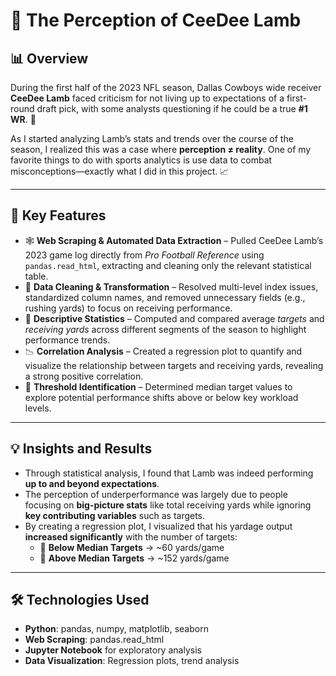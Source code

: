 # 🏈 The Perception of CeeDee Lamb

## 📊 Overview
During the first half of the 2023 NFL season, Dallas Cowboys wide receiver **CeeDee Lamb** faced criticism for not living up to expectations of a first-round draft pick, with some analysts questioning if he could be a true **#1 WR**. 🏈

As I started analyzing Lamb’s stats and trends over the course of the season, I realized this was a case where **perception ≠ reality**. One of my favorite things to do with sports analytics is use data to combat misconceptions—exactly what I did in this project. 📈

---

## 🔑 Key Features
- 🕸 **Web Scraping & Automated Data Extraction** – Pulled CeeDee Lamb’s 2023 game log directly from *Pro Football Reference* using `pandas.read_html`, extracting and cleaning only the relevant statistical table.  
- 🧹 **Data Cleaning & Transformation** – Resolved multi-level index issues, standardized column names, and removed unnecessary fields (e.g., rushing yards) to focus on receiving performance.  
- 📏 **Descriptive Statistics** – Computed and compared average *targets* and *receiving yards* across different segments of the season to highlight performance trends.  
- 📉 **Correlation Analysis** – Created a regression plot to quantify and visualize the relationship between targets and receiving yards, revealing a strong positive correlation.  
- 🎯 **Threshold Identification** – Determined median target values to explore potential performance shifts above or below key workload levels.  

---

## 💡 Insights and Results
- Through statistical analysis, I found that Lamb was indeed performing **up to and beyond expectations**.  
- The perception of underperformance was largely due to people focusing on **big-picture stats** like total receiving yards while ignoring **key contributing variables** such as targets.  
- By creating a regression plot, I visualized that his yardage output **increased significantly** with the number of targets:  
  - 🎯 **Below Median Targets** → ~60 yards/game  
  - 🚀 **Above Median Targets** → ~152 yards/game  

---

## 🛠 Technologies Used
- **Python**: pandas, numpy, matplotlib, seaborn
- **Web Scraping**: pandas.read_html
- **Jupyter Notebook** for exploratory analysis
- **Data Visualization**: Regression plots, trend analysis
